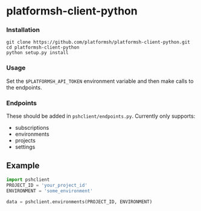 # platformsh-client-python


### Installation

```
git clone https://github.com/platformsh/platformsh-client-python.git
cd platformsh-client-python
python setup.py install
```

### Usage

Set the `$PLATFORMSH_API_TOKEN` environment variable and then make calls to the endpoints.


### Endpoints

These should be added in `pshclient/endpoints.py`. Currently only supports:

- subscriptions
- environments
- projects
- settings


## Example

```python
import pshclient
PROJECT_ID = 'your_project_id'
ENVIRONMENT = 'some_environment'

data = pshclient.environments(PROJECT_ID, ENVIRONMENT)
```
